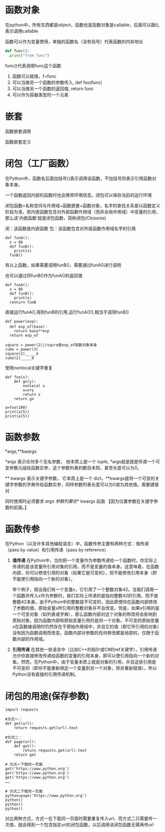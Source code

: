 # 函数对象

在python中，所有东西都是object，函数也是函数对象是callable，后面可以跟(),表示调用callable

函数可以作为变量使用，单独的函数名（没有括号）代表函数的内存地址

```python
def func():
  print("from func")

```

func()代表调用func这个函数
1. 函数可以赋值，f=func
2. 可以当做另一个函数的参数传入, def foo(func)
3. 可以当做另一个函数的返回值, return func
4. 可以作为容器类型的一个元素

# 嵌套

函数嵌套调用

函数嵌套定义


# 闭包（工厂函数）

在Python中，函数名后面加括号()表示调用该函数，不加括号则表示引用函数对象本身。

一个函数返回内部的函数时也会携带环境信息。闭包可以保存当前的运行环境

闭包函数=名称空间与作用域+函数嵌套+函数对象，名字的查找关系是以函数定义阶段为准，若内嵌函数包含对外部函数作用域（而非全局作用域）中变量的引用，那么该’内嵌函数’就是闭包函数，简称闭包(Closures)

闭：该函数是内嵌函数
包：该函数包含对外层函数作用域名字的引用

```
def funA():
  x = 88
  def funB():
    print(x)
  funB()

```
有以上函数，如果需要调用funB()，需要通过funA()进行调用

也可以通过将funB()作为funA()的返回值

```
def funA():
  x = 88
  def funB():
    print(x)
  renturn funB

```
直接运行funA(),得到funB的引用,运行funA()(),相当于调用funB()

```
def power(exp):
  def exp_of(base)：
    return base**exp
  return exp_of

square = power(2)//squre是exp_of函数对象本身
cube = power(3)
square(2)_____4
cube(2)_____8

```
使用nonlocal关键字重复
```
def foo(x):
    def go(y):
        nonlocal x 
        x=x+y
        return x
    return go

a=foo(100)
print(a(5))
print(a(5))

```

# 函数参数

*args,**kwargs


*args 表示任何多个无名参数， 他本质上是一个 tuple, *args就是就是传递一个可变参数元组给函数实参，这个参数列表的数目未知，甚至长度可以为0。

** kwargs 表示关键字参数， 它本质上是一个 dict，**kwargs是将一个可变的关键字参数的字典传给函数实参，同样参数列表长度可以为0或为其他值。需要键值对

同时使用时必须要求 *args 参数列要在** kwargs 前面 【因为位置参数在关键字参数的前面。】


# 函数传参

在Python（以及许多其他编程语言）中，函数传参主要有两种方式：值传递（pass by value）和引用传递（pass by reference）

1. **值传递**   在Python中，当你把一个变量作为参数传递给一个函数时，你实际上传递的是该变量所引用对象的引用，而不是变量的值本身。这意味着，在函数内部，你可以修改引用的对象（如果它是可变的），但不能修改引用本身（即不能使引用指向一个新的对象）。
   

   举个例子，假设我们有一个变量x，它引用了一个整数对象42。当我们调用一个函数并传入x作为参数时，我们实际上传递的是指向整数42的引用，而不是整数42本身。由于Python中的整数是不可变的，因此即使你在函数内部修改了参数的值，原始变量x所引用的整数对象并不会改变。但是，如果x引用的是一个可变对象（如列表或字典），那么函数内部对这个对象的修改将会影响到原始对象，因为函数内部和原始变量引用的是同一个对象。不可变的原始变量x在函数被调用时仍然存在于原始作用域中，并且它的值（即它所引用的对象）没有因为函数调用而改变。函数内部对参数的任何修改都是局部的，仅限于函数内部的作用域。


2. **引用传递**   在其他一些语言中（比如C++的指针或C#的ref关键字），引用传递允许你直接修改传递给函数的变量的引用本身，即可以使引用指向一个新的对象。然而，在Python中，由于变量本质上就是对象的引用，并且这些引用是不可变的（即你不能重新绑定一个变量到另一个对象，除非重新赋值），所以Python没有直接的引用传递机制。

# 闭包的用途(保存参数)

```
import requests

#方式一：
def get(url):
    return requests.get(url).text

#方式二：
def page(url):
    def get():
        return requests.get(url).text
    return get

# 方式一下载同一页面
get('https://www.python.org')
get('https://www.python.org')
get('https://www.python.org')
……

# 方式二下载同一页面
python=page('https://www.python.org')
python()
python()
python()
```

对比两种方式，方式一在下载同一页面时需要重复传入url，而方式二只需要传一次值，就会得到一个包含指定url的闭包函数，以后调用该闭包函数无需再传url